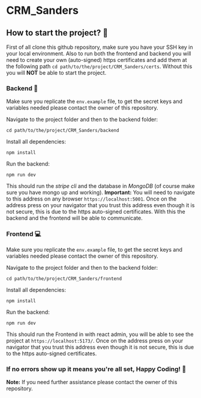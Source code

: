 # CRM_Sanders

## How to start the project? 🚀

First of all clone this github repository, make sure you have your SSH key in your local environment.
Also to run both the frontend and backend you will need to create your own (auto-signed) https certificates and add them at the following path `cd path/to/the/project/CRM_Sanders/certs`. Without this you will **NOT** be able to start the project.

### Backend 💾

Make sure you replicate the `env.example` file, to get the secret keys and variables needed please contact the owner of this repository.

Navigate to the project folder and then to the backend folder:

`cd path/to/the/project/CRM_Sanders/backend`

Install all dependencies:

`npm install`

Run the backend:

`npm run dev`

This should run the _stripe cli_ and the database in _MongoDB_ (of course make sure you have mongo up and working). 
**Important:** You will need to navigate to this address on any browser `https://localhost:5001`. Once on the address press on your navigator that you trust this address even though it is not secure, this is due to the https auto-signed certificates. With this the backend and the frontend will be able to communicate.

### Frontend 💻

Make sure you replicate the `env.example` file, to get the secret keys and variables needed please contact the owner of this repository.

Navigate to the project folder and then to the backend folder:

`cd path/to/the/project/CRM_Sanders/frontend`

Install all dependencies:

`npm install`

Run the backend:

`npm run dev`

This should run the Frontend in with react admin, you will be able to see the project at `https://localhost:5173/`. Once on the address press on your navigator that you trust this address even though it is not secure, this is due to the https auto-signed certificates.

### If no errors show up it means you're all set, Happy Coding! 🎉

**Note:** If you need further assistance please contact the owner of this repository.
